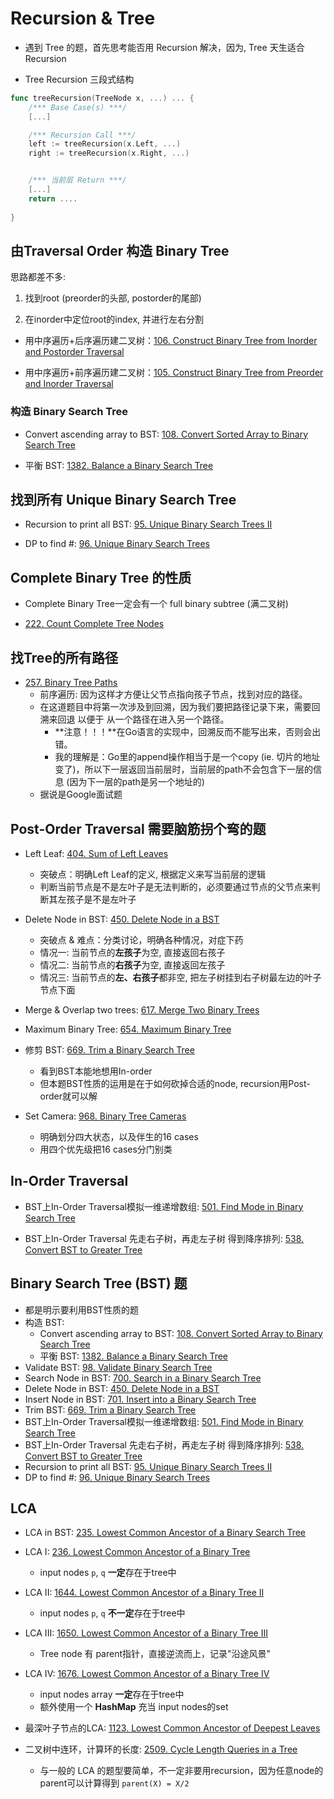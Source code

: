 # Recursion & Tree

* 遇到 Tree 的题，首先思考能否用 Recursion 解决，因为, Tree 天生适合 Recursion

* Tree Recursion 三段式结构
```go
func treeRecursion(TreeNode x, ...) ... {
    /*** Base Case(s) ***/
    [...]

    /*** Recursion Call ***/
    left := treeRecursion(x.Left, ...)
    right := treeRecursion(x.Right, ...)


    /*** 当前层 Return ***/
    [...]
    return ....
    
}
```

## 由Traversal Order 构造 Binary Tree

思路都差不多:

1. 找到root (preorder的头部, postorder的尾部)

2. 在inorder中定位root的index, 并进行左右分割

* 用中序遍历+后序遍历建二叉树：[106. Construct Binary Tree from Inorder and Postorder Traversal](https://github.com/szhou12/leetcode-go/tree/main/leetcode/0106-Construct-Binary-Tree-from-Inorder-and-Postorder-Traversal)

* 用中序遍历+前序遍历建二叉树：[105. Construct Binary Tree from Preorder and Inorder Traversal](https://github.com/szhou12/leetcode-go/tree/main/leetcode/0105-Construct-Binary-Tree-from-Preorder-and-Inorder-Traversal)




### **构造 Binary Search Tree**

* Convert ascending array to BST: [108. Convert Sorted Array to Binary Search Tree](https://github.com/szhou12/leetcode-go/tree/main/leetcode/0108-Convert-Sorted-Array-to-Binary-Search-Tree)

* 平衡 BST: [1382. Balance a Binary Search Tree](https://github.com/szhou12/leetcode-go/tree/main/leetcode/1382-Balance-a-Binary-Search-Tree)




## 找到所有 Unique Binary Search Tree

* Recursion to print all BST: [95. Unique Binary Search Trees II](https://github.com/szhou12/leetcode-go/tree/main/leetcode/0095-Unique-Binary-Search-Trees-II)

* DP to find #: [96. Unique Binary Search Trees](https://github.com/szhou12/leetcode-go/tree/main/leetcode/0096-Unique-Binary-Search-Trees)




## Complete Binary Tree 的性质

* Complete Binary Tree一定会有一个 full binary subtree (满二叉树)

* [222. Count Complete Tree Nodes](https://github.com/szhou12/leetcode-go/tree/main/leetcode/0222-Count-Complete-Tree-Nodes)




## 找Tree的所有路径

* [257. Binary Tree Paths](https://github.com/szhou12/leetcode-go/tree/main/leetcode/0257-Binary-Tree-Paths)
    * 前序遍历: 因为这样才方便让父节点指向孩子节点，找到对应的路径。
    * 在这道题目中将第一次涉及到回溯，因为我们要把路径记录下来，需要回溯来回退 以便于 从一个路径在进入另一个路径。
        * **注意！！！**在Go语言的实现中，回溯反而不能写出来，否则会出错。
        * 我的理解是：Go里的append操作相当于是一个copy (ie. 切片的地址变了)，所以下一层返回当前层时，当前层的path不会包含下一层的信息 (因为下一层的path是另一个地址的)
    * 据说是Google面试题




## Post-Order Traversal 需要脑筋拐个弯的题

* Left Leaf: [404. Sum of Left Leaves](https://github.com/szhou12/leetcode-go/tree/main/leetcode/0404-Sum-of-Left-Leaves)
    * 突破点：明确Left Leaf的定义, 根据定义来写当前层的逻辑
    * 判断当前节点是不是左叶子是无法判断的，必须要通过节点的父节点来判断其左孩子是不是左叶子

* Delete Node in BST: [450. Delete Node in a BST](https://github.com/szhou12/leetcode-go/tree/main/leetcode/0450-Delete-Node-in-a-BST)
    * 突破点 & 难点：分类讨论，明确各种情况，对症下药
    * 情况一: 当前节点的**左孩子**为空, 直接返回右孩子
    * 情况二: 当前节点的**右孩子**为空, 直接返回左孩子
    * 情况三: 当前节点的**左、右孩子**都非空, 把左子树挂到右子树最左边的叶子节点下面

* Merge & Overlap two trees: [617. Merge Two Binary Trees](https://github.com/szhou12/leetcode-go/tree/main/leetcode/0617-Merge-Two-Binary-Trees)

* Maximum Binary Tree: [654. Maximum Binary Tree](https://github.com/szhou12/leetcode-go/tree/main/leetcode/0654-Maximum-Binary-Tree)

* 修剪 BST: [669. Trim a Binary Search Tree](https://github.com/szhou12/leetcode-go/tree/main/leetcode/0669-Trim-a-Binary-Search-Tree)
    * 看到BST本能地想用In-order
    * 但本题BST性质的运用是在于如何砍掉合适的node, recursion用Post-order就可以解

* Set Camera: [968. Binary Tree Cameras](https://github.com/szhou12/leetcode-go/tree/main/leetcode/0968-Binary-Tree-Cameras)
    * 明确划分四大状态，以及伴生的16 cases
    * 用四个优先级把16 cases分门别类





## In-Order Traversal

* BST上In-Order Traversal模拟一维递增数组: [501. Find Mode in Binary Search Tree](https://github.com/szhou12/leetcode-go/tree/main/leetcode/0501-Find-Mode-in-Binary-Search-Tree)

* BST上In-Order Traversal 先走右子树，再走左子树 得到降序排列: [538. Convert BST to Greater Tree](https://github.com/szhou12/leetcode-go/tree/main/leetcode/0538-Convert-BST-to-Greater-Tree)

## Binary Search Tree (BST) 题
* 都是明示要利用BST性质的题
* 构造 BST:
    * Convert ascending array to BST: [108. Convert Sorted Array to Binary Search Tree]()
    * 平衡 BST: [1382. Balance a Binary Search Tree]()
* Validate BST: [98. Validate Binary Search Tree]()
* Search Node in BST: [700. Search in a Binary Search Tree]()
* Delete Node in BST: [450. Delete Node in a BST]()
* Insert Node in BST: [701. Insert into a Binary Search Tree]()
* Trim BST: [669. Trim a Binary Search Tree]()
* BST上In-Order Traversal模拟一维递增数组: [501. Find Mode in Binary Search Tree]()
* BST上In-Order Traversal 先走右子树，再走左子树 得到降序排列: [538. Convert BST to Greater Tree]()
* Recursion to print all BST: [95. Unique Binary Search Trees II]()
* DP to find #: [96. Unique Binary Search Trees]()


## LCA
* LCA in BST: [235. Lowest Common Ancestor of a Binary Search Tree]()

* LCA I: [236. Lowest Common Ancestor of a Binary Tree]()
    * input nodes `p`, `q` **一定**存在于tree中

* LCA II: [1644. Lowest Common Ancestor of a Binary Tree II]()
    * input nodes `p`, `q` **不一定**存在于tree中

* LCA III: [1650. Lowest Common Ancestor of a Binary Tree III]()
    * Tree node 有 parent指针，直接逆流而上，记录"沿途风景"

* LCA IV: [1676. Lowest Common Ancestor of a Binary Tree IV]()
    * input nodes array **一定**存在于tree中
    * 额外使用一个 **HashMap** 充当 input nodes的set

* 最深叶子节点的LCA: [1123. Lowest Common Ancestor of Deepest Leaves]()

* 二叉树中连环，计算环的长度: [2509. Cycle Length Queries in a Tree]()
    * 与一般的 LCA 的题型要简单，不一定非要用recursion，因为任意node的parent可以计算得到 `parent(X) = X/2`

